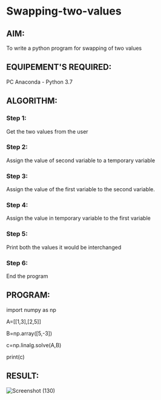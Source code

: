 # Swapping-two-values
## AIM:
To write a python program for swapping of two values
## EQUIPEMENT'S REQUIRED: 
PC
Anaconda - Python 3.7
## ALGORITHM: 
### Step 1:
Get the two values from the user
### Step 2: 
Assign the value of second variable to a temporary variable 
### Step 3: 
Assign the value of the first variable to the second variable.
### Step 4:  
Assign the value in temporary variable to the first variable
### Step 5: 
Print both the values it would be interchanged
### Step 6: 
End the program
## PROGRAM:

import numpy as np

A=[[1,3],[2,5]]

B=np.array([5,-3])

c=np.linalg.solve(A,B)

print(c)


## RESULT:
![Screenshot (130)](https://github.com/user-attachments/assets/ef7b8662-01ba-4a0d-a519-6e16e4ba649b)




